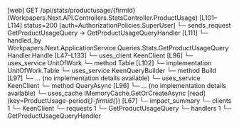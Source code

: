 [web] GET /api/stats/productusage/{firmId}  (Workpapers.Next.API.Controllers.StatsController.ProductUsage)  [L101–L114] status=200 [auth=AuthorizationPolicies.SuperUser]
  └─ sends_request GetProductUsageQuery -> GetProductUsageQueryHandler [L111]
    └─ handled_by Workpapers.Next.ApplicationService.Queries.Stats.GetProductUsageQueryHandler.Handle [L47–L133]
      └─ uses_client KeenClient [L96]
      └─ uses_service UnitOfWork
        └─ method Table [L102]
          └─ implementation UnitOfWork.Table
      └─ uses_service KeenQueryBuilder
        └─ method Build [L97]
          └─ ... (no implementation details available)
      └─ uses_service KeenClient
        └─ method QueryAsync [L96]
          └─ ... (no implementation details available)
      └─ uses_cache IMemoryCache.GetOrCreateAsync [read] (key=ProductUsage-period{*}-firmid{*}) [L67]
  └─ impact_summary
    └─ clients 1
      └─ KeenClient
    └─ requests 1
      └─ GetProductUsageQuery
    └─ handlers 1
      └─ GetProductUsageQueryHandler

